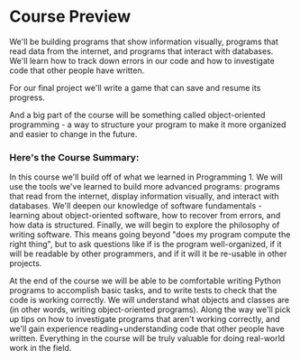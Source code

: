 # Course Preview

We'll be building programs that show information visually, programs that read data from the internet, and programs that interact with databases. We'll learn how to track down errors in our code and how to investigate code that other people have written.

For our final project we'll write a game that can save and resume its progress.

And a big part of the course will be something called object-oriented programming - a way to structure your program to make it more organized and easier to change in the future.

### Here's the Course Summary:

In this course we'll build off of what we learned in Programming 1. We will use the tools we've learned to build more advanced programs: programs that read from the internet, display information visually, and interact with databases. We'll deepen our knowledge of software fundamentals - learning about object-oriented software, how to recover from errors, and how data is structured. Finally, we will begin to explore the philosophy of writing software. This means going beyond "does my program compute the right thing", but to ask questions like if is the program well-organized, if it will be readable by other programmers, and if it will it be re-usable in other projects.

At the end of the course we will be able to be comfortable writing Python programs to accomplish basic tasks, and to write tests to check that the code is working correctly. We will understand what objects and classes are (in other words, writing object-oriented programs). Along the way we'll pick up tips on how to investigate programs that aren't working correctly, and we'll gain experience reading+understanding code that other people have written. Everything in the course will be truly valuable for doing real-world work in the field.
